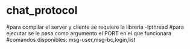 # chat_protocol
#para compilar el server y cliente se requiere la libreria -lpthread
#para ejecutar se le pasa como argumento el PORT en el que funcionara
#comandos disponibles: msg-user,msg-bc,login,list
